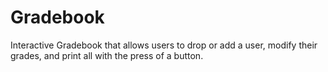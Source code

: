 # Gradebook
Interactive Gradebook that allows users to drop or add a user, modify their grades, and print all with the press of a button.
